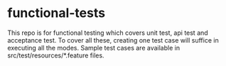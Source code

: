 # functional-tests
This repo is for functional testing which covers unit test, api test and acceptance test.
To cover all these, creating one test case will suffice in executing all the modes.
Sample test cases are available in src/test/resources/*.feature files.
